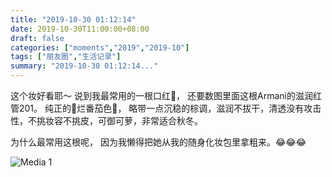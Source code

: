 ```yaml
---
title: "2019-10-30 01:12:14"
date: 2019-10-30T11:00:00+08:00
draft: false
categories: ["moments","2019","2019-10"]
tags: ["朋友圈","生活记录"]
summary: "2019-10-30 01:12:14..."
---
```


这个妆好看耶～
说到我最常用的一根口红🤔，
还要数图里面这根Armani的滋润红管201。
纯正的🍅烂番茄色🍅，
略带一点沉稳的棕调，滋润不拔干，清透没有攻击性，不挑妆容不挑皮，可御可萝，非常适合秋冬。

为什么最常用这根呢，
因为我懒得把她从我的随身化妆包里拿粗来。😂😂😂

![Media 1](/Moments/photos/2019-10-30/201910300112140.jpg)

